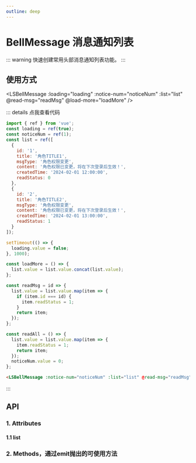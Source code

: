 ```yaml
---
outline: deep
---
```


# BellMessage 消息通知列表

::: warning 快速创建常用头部消息通知列表功能。
:::

## 使用方式

<LSBellMessage :loading="loading" :notice-num="noticeNum" :list="list" @read-msg="readMsg" @load-more="loadMore" />

::: details 点我查看代码

```js
import { ref } from 'vue';
const loading = ref(true);
const noticeNum = ref(1);
const list = ref([
  {
    id: '1',
    title: '角色TITLE1',
    msgType: '角色权限变更',
    content: '角色权限已变更，将在下次登录后生效！',
    createdTime: '2024-02-01 12:00:00',
    readStatus: 0
  },
  {
    id: '2',
    title: '角色TITLE2',
    msgType: '角色权限变更',
    content: '角色权限已变更，将在下次登录后生效！',
    createdTime: '2024-02-01 13:00:00',
    readStatus: 1
  }
]);

setTimeout(() => {
  loading.value = false;
}, 1000);

const loadMore = () => {
  list.value = list.value.concat(list.value);
};

const readMsg = id => {
  list.value = list.value.map(item => {
    if (item.id === id) {
      item.readStatus = 1;
    }
    return item;
  });
};

const readAll = () => {
  list.value = list.value.map(item => {
    item.readStatus = 1;
    return item;
  });
  noticeNum.value = 0;
};
```

```html
<LSBellMessage :notice-num="noticeNum" :list="list" @read-msg="readMsg" @load-more="loadMore" />
```

:::

## API

### 1. Attributes

<ApiIntro :tableColumn="tableColumn" :tableData="tableData" />

#### 1.1 list

<ApiIntro :tableColumn="tableColumn" :tableData="tableData2" />

### 2. Methods，通过emit抛出的可使用方法

<ApiIntro :tableColumn="tableMethodColumn" :tableData="tableData3" />

<script setup>
import { tableColumn, tableMethodColumn } from '../constant';
import { ref } from 'vue';

const loading = ref(true);
const noticeNum = ref(1);
const list = ref([
  {
    id: '1',
    title: '角色TITLE1',
    msgType: '角色权限变更',
    content: '角色权限已变更，将在下次登录后生效！',
    createdTime: '2024-02-01 12:00:00',
    readStatus: 0
  },
  {
    id: '2',
    title: '角色TITLE2',
    msgType: '角色权限变更',
    content: '角色权限已变更，将在下次登录后生效！',
    createdTime: '2024-02-01 13:00:00',
    readStatus: 1
  }
]);

const loadMore = () => {
  list.value = list.value.concat(list.value);
};

const readMsg = (id) => {
  list.value = list.value.map((item) => {
    if (item.id === id) {
      item.readStatus = 1;
    }
    return item;
  });
};

const readAll = () => {
  list.value = list.value.map((item) => {
    item.readStatus = 1;
    return item;
  });
  noticeNum.value = 0;
};

setTimeout(() => {
  loading.value = false;
}, 3000)

const tableData = ref([
  {
    name: 'noticeNum',
    desc: '消息通知未读数量',
    type: 'number',
    value: '0'
  },
  {
    name: 'badgeMax',
    desc: '徽章展示数值最大值',
    type: 'number',
    value: '99'
  },
  {
    name: 'iconConfig',
    desc: '图标配置，具体配置参考LSIcon',
    type: 'json',
    value: '{}'
  },
  {
    name: 'loading',
    desc: '是否展示列表数据加载loading样式',
    type: 'boolean',
    value: 'true'
  },
  {
    name: 'noMore',
    desc: '是否已经没有更多数据',
    type: 'boolean',
    value: 'false'
  },
  {
    name: 'list',
    desc: '列表数据',
    type: 'array',
    value: '[]'
  }
])

const tableData2 = ref([
  {
    name: 'id',
    desc: '消息id',
    type: 'string',
    value: '-'
  },
  {
    name: 'msgType',
    desc: '消息类型文案',
    type: 'string',
    value: '-'
  },
  {
    name: 'content',
    desc: '消息内容',
    type: 'string',
    value: '-'
  },
  {
    name: 'createdTime',
    desc: '消息创建时间',
    type: 'string',
    value: '-'
  },
  {
    name: 'readStatus',
    desc: '消息状态: 0 未读 1 已读',
    type: 'number',
    value: '0'
  }
])

const tableData3 = ref([
  {
    name: 'readAll',
    desc: '点击全部已读回调方法',
    type: 'function',
    value: ''
  },
  {
    name: 'readMsg',
    desc: '点击单条消息回调方法，返回消息id',
    type: 'function',
    value: 'id'
  },
  {
    name: 'loadMore',
    desc: '点击加载更多回调方法',
    type: 'function',
    value: ''
  }
])
</script>

<style lang="scss" scoped>

</style>
